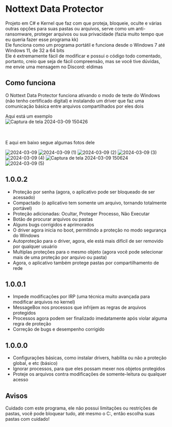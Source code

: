 # Nottext Data Protector
Projeto em C# e Kernel que faz com que proteja, bloqueie, oculte e várias outras opções para suas pastas ou arquivos, serve como um anti-ransomware, proteger arquivos ou sua privacidade (fazia muito tempo que eu queria fazer esse programa kk)<br/>
Ele funciona como um programa portátil e funciona desde o Windows 7 até Windows 11, de 32 a 64 bits<br/>
Ele é extremamente fácil de modificar e possui o código todo comentado, portanto, creio que seja de fácil compreensão, mas se você tive dúvidas, me envie uma mensagem no Discord: eldimas

## Como funciona
O Nottext Data Protector funciona ativando o modo de teste do Windows (não tenho certificado digital) e instalando um driver que faz uma comunicação básica entre arquivos compartilhados por eles dois<br/>

Aqui está um exemplo <br/>
![Captura de tela 2024-03-09 150426](https://github.com/elDimasX/Nottext-Data-Protector/assets/51800283/0e15e2ca-ef3d-47e4-966e-0ff5f82bda3d)


 <br/><br/>
E aqui em baixo segue algumas fotos dele <br/>

![2024-03-09](https://github.com/elDimasX/Nottext-Data-Protector/assets/51800283/b54830f4-b0ea-4c7c-ab64-ca2d9aafd2bf)
![2024-03-09 (1)](https://github.com/elDimasX/Nottext-Data-Protector/assets/51800283/35d46654-9024-4040-a583-b6ab5eff8e6b)
![2024-03-09 (2)](https://github.com/elDimasX/Nottext-Data-Protector/assets/51800283/febfa45b-37f4-402b-b6cb-ac89aaf0c78f)
![2024-03-09 (3)](https://github.com/elDimasX/Nottext-Data-Protector/assets/51800283/4a67c5fb-b21b-47dd-8574-a67e062e4090)
![2024-03-09 (4)](https://github.com/elDimasX/Nottext-Data-Protector/assets/51800283/48303713-2388-4c54-907d-2ffb4fc8e007)
![Captura de tela 2024-03-09 150624](https://github.com/elDimasX/Nottext-Data-Protector/assets/51800283/a2484b5a-e259-410a-bc35-0ddfbc6f83cd)
![2024-03-09 (5)](https://github.com/elDimasX/Nottext-Data-Protector/assets/51800283/8c1c30b1-2b82-44dd-a34c-e6294eeded7c)

## 1.0.0.2

- Proteção por senha (agora, o aplicativo pode ser bloqueado de ser acessado)
- Compactado (o aplicativo tem somente um arquivo, tornando totalmente portável)
- Proteção adicionadas: Ocultar, Proteger Processo, Não Executar
- Botão de procurar arquivos ou pastas
- Alguns bugs corrigidos e aprimorados
- O driver agora inicia no boot, permitindo a proteção no modo segurança do Windows
- Autoproteção para o driver, agora, ele está mais difícil de ser removido por qualquer usuário
- Multiplas proteções para o mesmo objeto (agora você pode selecionar mais de uma proteção por arquivo ou pasta)
- Agora, o aplicativo também protege pastas por compartilhamento de rede

## 1.0.0.1

- Impede modificações por IRP (uma técnica muito avançada para modificar arquivos no kernel)
- MessageBox nos processos que infrijem as regras de arquivos protegidos
- Processos agora podem ser finalizado imedatamente após violar alguma regra de proteção
- Correção de bugs e desempenho corrigido

## 1.0.0.0

- Configurações básicas, como instalar drivers, habilita ou não a proteção global, e etc (básico)
- Ignorar processos, para que eles possam mexer nos objetos protegidos
- Proteje os arquivos contra modificações de somente-leitura ou qualquer acesso

## Avisos
Cuidado com este programa, ele não possui limitações ou restrições de pastas, você pode bloquear tudo, até mesmo o C:\, então escolha suas pastas com cuidado!
